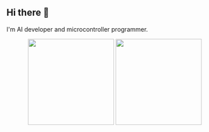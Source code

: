 ## Hi there 👋
I'm AI developer and microcontroller programmer.

<p align="center">
  <img height=200 align="center" src="https://github-readme-stats.vercel.app/api?username=emil817&show_icons=true&theme=dark" />
  <img height=200 align="center" src="https://github-readme-stats.vercel.app/api/top-langs/?username=anuraghazra&layout=compact&theme=dark" />
</p>

<!--
**emil817/emil817** is a ✨ _special_ ✨ repository because its `README.md` (this file) appears on your GitHub profile.

Here are some ideas to get you started:

- 🔭 I’m currently working on ...
- 🌱 I’m currently learning ...
- 👯 I’m looking to collaborate on ...
- 🤔 I’m looking for help with ...
- 💬 Ask me about ...
- 📫 How to reach me: ...
- ⚡ Fun fact: ...
-->
